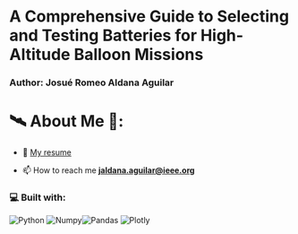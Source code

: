 # A Comprehensive Guide to Selecting and Testing Batteries for High-Altitude Balloon Missions

<h3 align="left">Author: Josué Romeo Aldana Aguilar </h3>
<p align="left">

# 🛰️ About Me 🔭:

-   📃  [My resume](https://github.com/AJ23A/AJ23A/blob/master/ResearcherCV.pdf) 

-   📫 How to reach me **jaldana.aguilar@ieee.org**

<h3 align="left">💻 Built with: </h3>

![Python](https://img.shields.io/badge/-Python-000?&logo=Python) ![Numpy](https://img.shields.io/badge/-Numpy-000?&logo=Numpy)![Pandas](https://img.shields.io/badge/-Pandas-000?&logo=Pandas) ![Plotly](https://img.shields.io/badge/-Plotly-000?&logo=Plotly) 
